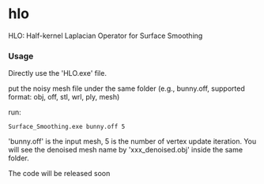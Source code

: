 # hlo
HLO: Half-kernel Laplacian Operator for Surface Smoothing

### Usage

Directly use the 'HLO.exe' file.


put the noisy mesh file under the same folder (e.g., bunny.off, supported format: obj, off, stl, wrl, ply, mesh)


run: 

```
Surface_Smoothing.exe bunny.off 5
```

'bunny.off' is the input mesh, 5 is the number of vertex update iteration.
You will see the denoised mesh name by 'xxx_denoised.obj' inside the same folder. 


The code will be released soon

